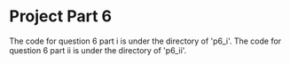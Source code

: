 # Project Part 6 

The code for question 6 part i is under the directory of 'p6_i'.
The code for question 6 part ii is under the directory of 'p6_ii'.

